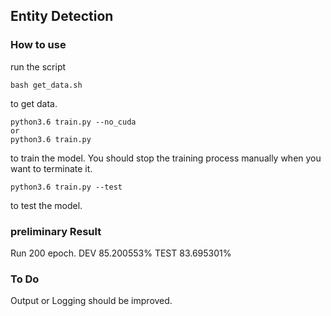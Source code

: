 ## Entity Detection

### How to use

run the script
```
bash get_data.sh
```
to get data.

```
python3.6 train.py --no_cuda
or
python3.6 train.py
```

to train the model. You should stop the training process manually when you want to terminate it.

```
python3.6 train.py --test
```

to test the model.

### preliminary Result

Run 200 epoch.
DEV  85.200553%
TEST 83.695301%

### To Do

Output or Logging should be improved. 
